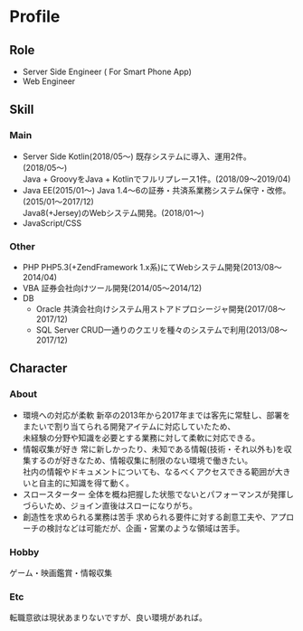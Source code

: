 # Profile
## Role
* Server Side Engineer ( For Smart Phone App)
* Web Engineer
## Skill
### Main
* Server Side Kotlin(2018/05〜)
既存システムに導入、運用2件。(2018/05〜)  
Java + GroovyをJava + Kotlinでフルリプレース1件。(2018/09〜2019/04)
* Java EE(2015/01〜)
Java 1.4〜6の証券・共済系業務システム保守・改修。(2015/01〜2017/12)  
Java8(+Jersey)のWebシステム開発。(2018/01〜)  
* JavaScript/CSS  
### Other
* PHP
PHP5.3(+ZendFramework 1.x系)にてWebシステム開発(2013/08〜2014/04)
* VBA
証券会社向けツール開発(2014/05〜2014/12)
* DB
  * Oracle
    共済会社向けシステム用ストアドプロシージャ開発(2017/08〜2017/12)
  * SQL Server
    CRUD一通りのクエリを種々のシステムで利用(2013/08〜2017/12)
## Character
### About
* 環境への対応が柔軟
新卒の2013年から2017年までは客先に常駐し、部署をまたいで割り当てられる開発アイテムに対応していたため、  
未経験の分野や知識を必要とする業務に対して柔軟に対応できる。
* 情報収集が好き
常に新しかったり、未知である情報(技術・それ以外も)を収集するのが好きなため、情報収集に制限のない環境で働きたい。  
社内の情報やドキュメントについても、なるべくアクセスできる範囲が大きいと自主的に知識を得て動く。
* スロースターター
全体を概ね把握した状態でないとパフォーマンスが発揮しづらいため、ジョイン直後はスローになりがち。
* 創造性を求められる業務は苦手
求められる要件に対する創意工夫や、アプローチの検討などは可能だが、企画・営業のような領域は苦手。
### Hobby
ゲーム・映画鑑賞・情報収集
### Etc
転職意欲は現状あまりないですが、良い環境があれば。
